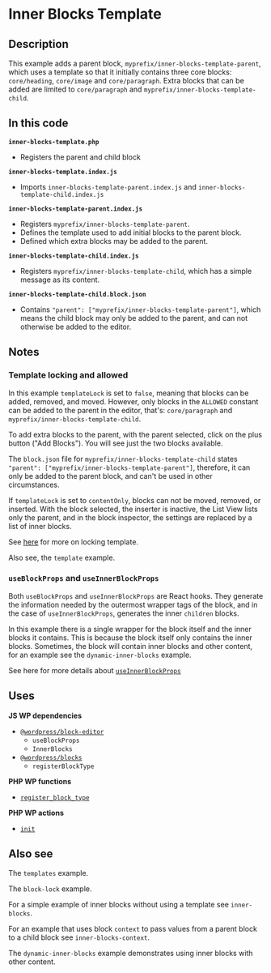 # Inner Blocks Template

## Description

This example adds a parent block, `myprefix/inner-blocks-template-parent`, which uses a template so that it initially contains three core blocks: `core/heading`, `core/image` and `core/paragraph`. Extra blocks that can be added are limited to `core/paragraph` and `myprefix/inner-blocks-template-child`.

## In this code

**`inner-blocks-template.php`**

- Registers the parent and child block

**`inner-blocks-template.index.js`**

- Imports `inner-blocks-template-parent.index.js` and `inner-blocks-template-child.index.js`

**`inner-blocks-template-parent.index.js`**

- Registers `myprefix/inner-blocks-template-parent`.
- Defines the template used to add initial blocks to the parent block.
- Defined which extra blocks may be added to the parent.

**`inner-blocks-template-child.index.js`**

- Registers `myprefix/inner-blocks-template-child`, which has a simple message as its content.

**`inner-blocks-template-child.block.json`**

- Contains `"parent": ["myprefix/inner-blocks-template-parent"]`, which means the child block may only be added to the parent, and can not otherwise be added to the editor.

## Notes

### Template locking and allowed

In this example `templateLock` is set to `false`, meaning that blocks can be added, removed, and moved. However, only blocks in the `ALLOWED` constant can be added to the parent in the editor, that's: `core/paragraph` and `myprefix/inner-blocks-template-child`.

To add extra blocks to the parent, with the parent selected, click on the plus button ("Add Blocks"). You will see just the two blocks available.

The `block.json` file for `myprefix/inner-blocks-template-child` states `"parent": ["myprefix/inner-blocks-template-parent"]`, therefore, it can only be added to the parent block, and can't be used in other circumstances.

If `templateLock` is set to `contentOnly`, blocks can not be moved, removed, or inserted. With the block selected, the inserter is inactive, the List View lists only the parent, and in the block inspector, the settings are replaced by a list of inner blocks.

See [here](https://fullsiteediting.com/how-to-lock-blocks-and-templates/) for more on locking template.

Also see, the `template` example.

### `useBlockProps` and `useInnerBlockProps`

Both `useBlockProps` and `useInnerBlockProps` are React hooks. They generate the information needed by the outermost wrapper tags of the block, and in the case of `useInnerBlockProps`, generates the inner `children` blocks.

In this example there is a single wrapper for the block itself and the inner blocks it contains. This is because the block itself only contains the inner blocks. Sometimes, the block will contain inner blocks and other content, for an example see the `dynamic-inner-blocks` example.

See here for more details about [`useInnerBlockProps`](https://make.wordpress.org/core/2021/12/28/take-more-control-over-inner-block-areas-as-a-block-developer/)

## Uses

**JS WP dependencies**

- [`@wordpress/block-editor`](https://developer.wordpress.org/block-editor/reference-guides/packages/packages-block-editor/)
  - `useBlockProps`
  - `InnerBlocks`
- [`@wordpress/blocks`](https://developer.wordpress.org/block-editor/reference-guides/packages/packages-blocks/)
  - `registerBlockType`

**PHP WP functions**

- [`register_block_type`](https://developer.wordpress.org/reference/functions/register_block_type/)

**PHP WP actions**

- [`init`](https://developer.wordpress.org/reference/hooks/init/)

## Also see

The `templates` example.

The `block-lock` example.

For a simple example of inner blocks without using a template see `inner-blocks`.

For an example that uses block `context` to pass values from a parent block to a child block see `inner-blocks-context`.

The `dynamic-inner-blocks` example demonstrates using inner blocks with other content.
